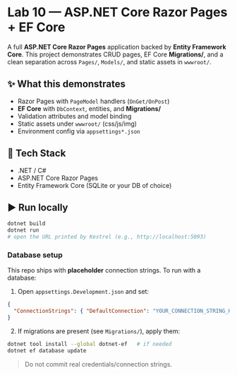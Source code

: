 # Lab 10 — ASP.NET Core Razor Pages + EF Core

A full **ASP.NET Core Razor Pages** application backed by **Entity Framework Core**. This project demonstrates CRUD pages, EF Core **Migrations/**, and a clean separation across `Pages/`, `Models/`, and static assets in `wwwroot/`.

## ✨ What this demonstrates
- Razor Pages with `PageModel` handlers (`OnGet/OnPost`)
- **EF Core** with `DbContext`, entities, and **Migrations/**
- Validation attributes and model binding
- Static assets under `wwwroot/` (css/js/img)
- Environment config via `appsettings*.json`

## 🧰 Tech Stack
- .NET / C#
- ASP.NET Core Razor Pages
- Entity Framework Core (SQLite or your DB of choice)

## ▶️ Run locally
```bash
dotnet build
dotnet run
# open the URL printed by Kestrel (e.g., http://localhost:5093)
```

### Database setup
This repo ships with **placeholder** connection strings. To run with a database:

1. Open `appsettings.Development.json` and set:
```json
{
  "ConnectionStrings": { "DefaultConnection": "YOUR_CONNECTION_STRING_HERE" }
}
```
2. If migrations are present (see `Migrations/`), apply them:
```bash
dotnet tool install --global dotnet-ef   # if needed
dotnet ef database update
```

> Do not commit real credentials/connection strings.

